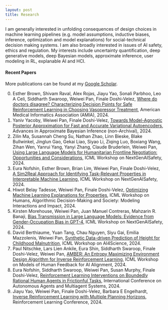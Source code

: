 ```yaml
---
layout: post
title: Research
---
```


I am generally interested in unfolding consequences of design choices in machine learning pipelines (e.g. model assumptions, inductive biases, inference, optimization and model explanations) for social-technical decision making systems. I am also broadly interested in issues of AI safety, ethics and regulation. My interests include uncertainty quantification, deep generative models, deep Bayesian models, approximate inference, user modeling in RL, explanable AI and HCI.

#### Recent Papers
More publications can be found at my [Google Scholar](https://scholar.google.com/citations?hl=en&user=4mmuvFgAAAAJ&view_op=list_works&gmla=AJsN-F5bL3dw5jD4ejRi0SQ1tJXKMOrJkd9TtZbRMr24y-EezVDMPWVHzUwilBE7qF37B1QmCs7fz05isA26H-4MVgtEUf3q4_IU2HZpxC53Tat-3o4fnog).

0. Esther Brown, Shivam Raval, Alex Rojas, Jiayu Yao, Sonali Parbhoo, Leo A Celi, Siddharth Swaroop, Weiwei Pan, Finale Doshi-Velez, [Where do doctors disagree? Characterizing  Decision Points for Safe Reinforcement Learning in Choosing Vasopressor Treatment](), American Medical Informatics Association (AMIA), 2024. 
1. Yaniv Yacoby, Weiwei Pan, Finale Doshi-Velez, [Towards Model-Agnostic Posterior Approximation for Fast and Accurate Variational Autoencoders](https://arxiv.org/pdf/2403.08941), Advances in Approximate Bayesian Inference (non-Archival), 2024.
2. Zilin Ma, Susannah Cheng Su, Nathan Zhao, Linn Bieske, Blake Bullwinkel, Jinglun Gao, Gekai Liao, Siyao Li, Ziqing Luo, Boxiang Wang, Zihan Wen, Yanrui Yang, Yanyi Zhang, Claude Bruderlein, Weiwei Pan, [Using Large Language Models for Humanitarian Frontline Negotiation: Opportunities and Considerations](https://arxiv.org/pdf/2405.20195), ICML Workshop on NextGenAISafety, 2024.
3. Eura Nofshin, Esther Brown, Brian Lim, Weiwei Pan, Finale Doshi-Velez, [A Sim2Real Approach for Identifying Task-Relevant Properties in Interpretable Machine Learning](https://arxiv.org/pdf/2406.00116), ICML Workshop on NextGenAISafety, 2024.
4. Hiwot Belay Tadesse, Weiwei Pan, Finale Doshi-Velez, [Optimizing Machine Learning Explanations for Properties](https://openreview.net/pdf?id=yOBqCJ1hel), ICML Workshop on Humans, Algorithmic Decision-Making and Society: Modeling Interactions and Impact, 2024.
5. Kirsten Morehouse, Weiwei Pan, Juan Manuel Contreras, Mahzarin R. Banaji, [Bias Transmission in Large Language Models: Evidence from Gender-Occupation Bias in GPT-4](https://openreview.net/pdf?id=Fg6qZ28Jym), ICML Workshop on NextGenAISafety, 2024.
6. David Berthiaume, Yuan Tang, Chau Nguyen, Siyu Gai, Emilia Mazzolenis, Weiwei Pan, [Synthetic Data-driven Prediction of Height for Childhood Malnutrition](https://openreview.net/pdf?id=rTWqnFiKrv), ICML Workshop on AI4Science, 2024.
7. Paul Nitschke, Lars Lien Ankile, Eura Shin, Siddharth Swaroop, Finale Doshi-Velez, Weiwei Pan, [AMBER: An Entropy Maximizing Environment Design Algorithm for Inverse Reinforcement Learning](https://openreview.net/pdf?id=diGbG37AxC), ICML Workshop on Models of Human Feedback for AI Alignment, 2024.
8. Eura Nofshin, Siddharth Swaroop, Weiwei Pan, Susan Murphy, Finale Doshi-Velez, [Reinforcement Learning Interventions on Boundedly Rational Human Agents in Frictionful Tasks](https://arxiv.org/pdf/2401.14923), International Conference on Autonomous Agents and Multiagent Systems, 2024.
9. Jiayu Yao, Weiwei Pan, Finale Doshi-Velez, Barbara E Engelhardt, [Inverse Reinforcement Learning with Multiple Planning Horizons](), Reinforcement Learning Conference, 2024.
